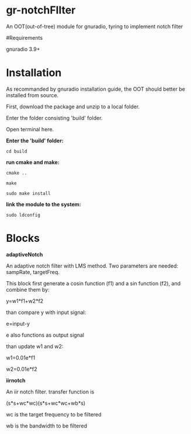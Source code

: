 # gr-notchFIlter

An OOT(out-of-tree) module for gnuradio, tyring  to implement notch filter

#Requirements


gnuradio 3.9+


# Installation

As recommanded by gnuradio installation guide, the OOT should better be installed from source.

First, download the package and unzip to a local folder.

Enter the folder consisting 'build' folder.

Open terminal here.

**Enter the 'build' folder:**
```shell
cd build
```
**run cmake and make:**
```shell
cmake ..

make

sudo make install
```
**link the module to the system:**
```shell
sudo ldconfig
```
# Blocks

**adaptiveNotch**

An adaptive notch filter with LMS method. Two parameters are needed: sampRate, targetFreq. 

This block first generate a cosin function (f1) and a sin function (f2), and combine them by: 

y=w1\*f1+w2\*f2

than compare y with input signal:

e=input-y

e also functions as output signal

than update w1 and w2:

w1=0.01e\*f1

w2=0.01e\*f2

**iirnotch**

An iir notch filter. transfer function is 

(s\*s+wc\*wc)\(s\*s+wc\*wc+wb\*s)

wc is the target frequency to be filtered

wb is the bandwidth to be filtered

